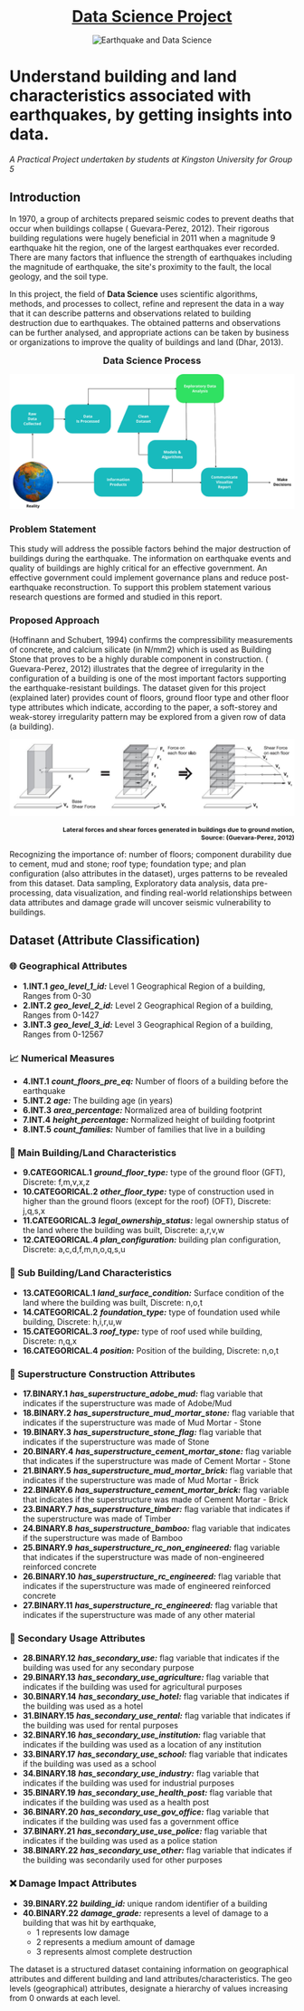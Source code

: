 <h1 align="center" style="margin-top: 10px;margin-bottom:10px;text-decoration:underline">Data Science Project</h1>
<p align="center" style="margin-bottom: 0px !important;">
  <img width="200" src="https://gis-bucket-aswinvk28.s3.eu-west-2.amazonaws.com/adp/buildings-and-earthquakes.jpg" alt="Earthquake and Data Science" title="Earthquake and Data Science" align="center">
</p>

# Understand building and land characteristics associated with earthquakes, by getting insights into data.

*A Practical Project undertaken by students at Kingston University for Group 5*

## Introduction

In 1970, a group of architects prepared seismic codes to prevent deaths that occur when buildings collapse (
Guevara-Perez, 2012). Their rigorous building regulations were hugely beneficial in 2011 when a magnitude 9 earthquake
hit the region, one of the largest earthquakes ever recorded. There are many factors that influence the strength of
earthquakes including the magnitude of earthquake, the site's proximity to the fault, the local geology, and the soil
type.

In this project, the field of **Data Science** uses scientific algorithms, methods, and processes to collect, refine and
represent the data in a way that it can describe patterns and observations related to building destruction due to
earthquakes. The obtained patterns and observations can be further analysed, and appropriate actions can be taken by
business or organizations to improve the quality of buildings and land (Dhar, 2013).

<h3 align="center" style="margin-top: 10px;margin-bottom:10px">Data Science Process</h3>

![./images/DS-Process.png](./images/DS-Process.png)

### Problem Statement

This study will address the possible factors behind the major destruction of buildings during the earthquake. The
information on earthquake events and quality of buildings are highly critical for an effective government. An effective
government could implement governance plans and reduce post-earthquake reconstruction. To support this problem statement
various research questions are formed and studied in this report.

### Proposed Approach

(Hoffinann and Schubert, 1994) confirms the compressibility measurements of concrete, and calcium silicate (in N/mm2)
which is used as Building Stone that proves to be a highly durable component in construction. (
Guevara-Perez, 2012) illustrates that the degree of irregularity in the configuration of a building is one of the most
important factors supporting the earthquake-resistant buildings. The dataset given for this project (explained later)
provides count of floors, ground floor type and other floor type attributes which indicate, according to the paper, a
soft-storey and weak-storey irregularity pattern may be explored from a given row of data (a building).

![./images/floor-irregularity.jpg](./images/floor-irregularity.jpg)
<p align="right" style="margin-bottom: 0px !important;font-weight: bold; font-size:11px">
Lateral forces and shear forces generated in buildings due to ground motion, <br/>
Source: (Guevara-Perez, 2012)
</p>

Recognizing the importance of: number of floors; component durability due to cement, mud and stone; roof type;
foundation type; and plan configuration (also attributes in the dataset), urges patterns to be revealed from this
dataset. Data sampling, Exploratory data analysis, data pre-processing, data visualization, and finding real-world
relationships between data attributes and damage grade will uncover seismic vulnerability to buildings.

## Dataset (Attribute Classification)

### :globe_with_meridians: Geographical Attributes

- **1.INT.1** ***geo_level_1_id:*** Level 1 Geographical Region of a building, Ranges from 0-30
- **2.INT.2** ***geo_level_2_id:*** Level 2 Geographical Region of a building, Ranges from 0-1427
- **3.INT.3** ***geo_level_3_id:*** Level 3 Geographical Region of a building, Ranges from 0-12567

### :chart_with_upwards_trend: Numerical Measures

- **4.INT.1** ***count_floors_pre_eq:*** Number of floors of a building before the earthquake
- **5.INT.2** ***age:*** The building age (in years)
- **6.INT.3** ***area_percentage:*** Normalized area of building footprint
- **7.INT.4** ***height_percentage:*** Normalized height of building footprint
- **8.INT.5** ***count_families:*** Number of families that live in a building

### :house_with_garden: Main Building/Land Characteristics

- **9.CATEGORICAL.1** ***ground_floor_type:*** type of the ground floor (GFT), Discrete: f,m,v,x,z
- **10.CATEGORICAL.2** ***other_floor_type:*** type of construction used in higher than the ground floors (except for
  the roof) (OFT), Discrete: j,q,s,x
- **11.CATEGORICAL.3** ***legal_ownership_status:*** legal ownership status of the land where the building was built,
  Discrete: a,r,v,w
- **12.CATEGORICAL.4** ***plan_configuration:*** building plan configuration, Discrete: a,c,d,f,m,n,o,q,s,u

### :office: Sub Building/Land Characteristics

- **13.CATEGORICAL.1** ***land_surface_condition:*** Surface condition of the land where the building was built,
  Discrete: n,o,t
- **14.CATEGORICAL.2** ***foundation_type:*** type of foundation used while building, Discrete: h,i,r,u,w
- **15.CATEGORICAL.3** ***roof_type:*** type of roof used while building, Discrete: n,q,x
- **16.CATEGORICAL.4** ***position:*** Position of the building, Discrete: n,o,t

### :construction: Superstructure Construction Attributes

- **17.BINARY.1** ***has_superstructure_adobe_mud:*** flag variable that indicates if the superstructure was made of
  Adobe/Mud
- **18.BINARY.2** ***has_superstructure_mud_mortar_stone:*** flag variable that indicates if the superstructure was made
  of Mud Mortar - Stone
- **19.BINARY.3** ***has_superstructure_stone_flag:*** flag variable that indicates if the superstructure was made of
  Stone
- **20.BINARY.4** ***has_superstructure_cement_mortar_stone:*** flag variable that indicates if the superstructure was
  made of Cement Mortar - Stone
- **21.BINARY.5** ***has_superstructure_mud_mortar_brick:*** flag variable that indicates if the superstructure was made
  of Mud Mortar - Brick
- **22.BINARY.6** ***has_superstructure_cement_mortar_brick:*** flag variable that indicates if the superstructure was
  made of Cement Mortar - Brick
- **23.BINARY.7** ***has_superstructure_timber:*** flag variable that indicates if the superstructure was made of Timber
- **24.BINARY.8** ***has_superstructure_bamboo:*** flag variable that indicates if the superstructure was made of Bamboo
- **25.BINARY.9** ***has_superstructure_rc_non_engineered:*** flag variable that indicates if the superstructure was
  made of non-engineered reinforced concrete
- **26.BINARY.10** ***has_superstructure_rc_engineered:*** flag variable that indicates if the superstructure was made
  of engineered reinforced concrete
- **27.BINARY.11** ***has_superstructure_rc_engineered:*** flag variable that indicates if the superstructure was made
  of any other material

### :hospital: Secondary Usage Attributes

- **28.BINARY.12** ***has_secondary_use:*** flag variable that indicates if the building was used
  for any secondary purpose
- **29.BINARY.13** ***has_secondary_use_agriculture:*** flag variable that indicates if the
  building was used for agricultural purposes
- **30.BINARY.14** ***has_secondary_use_hotel:*** flag variable that indicates if the building
  was used as a hotel
- **31.BINARY.15** ***has_secondary_use_rental:*** flag variable that indicates if the building
  was used for rental purposes
- **32.BINARY.16** ***has_secondary_use_institution:*** flag variable that indicates if the
  building was used as a location of any institution
- **33.BINARY.17** ***has_secondary_use_school:*** flag variable that indicates if the building
  was used as a school
- **34.BINARY.18** ***has_secondary_use_industry:*** flag variable that indicates if the building
  was used for industrial purposes
- **35.BINARY.19** ***has_secondary_use_health_post:*** flag variable that indicates if the
  building was used as a health post
- **36.BINARY.20** ***has_secondary_use_gov_office:*** flag variable that indicates if the
  building was used fas a government office
- **37.BINARY.21** ***has_secondary_use_use_police:*** flag variable that indicates if the
  building was used as a police station
- **38.BINARY.22** ***has_secondary_use_other:*** flag variable that indicates if the building
  was secondarily used for other purposes

### :x: Damage Impact Attributes

- **39.BINARY.22** ***building_id:*** unique random identifier of a building
- **40.BINARY.22** ***damage_grade:*** represents a level of damage to a building that was hit by earthquake,
    - 1 represents low damage
    - 2 represents a medium amount of damage
    - 3 represents almost complete destruction

The dataset is a structured dataset containing information on geographical attributes and different building and land
attributes/characteristics. The geo levels (geographical) attributes, designate a hierarchy of values increasing from 0
onwards at each level.

